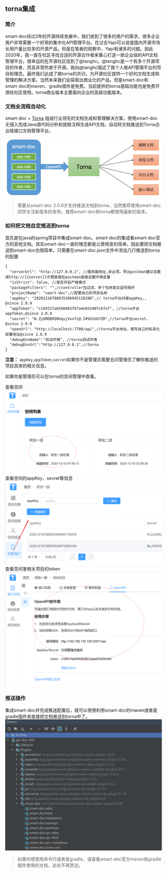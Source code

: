 ## torna集成


### 简介
smart-doc经过3年的开源持续发展中，我们收到了很多的用户的需求，很多企业用户非常需要一个好用的集中化API管理平台。在过去Yapi可以说是国内开源市场长用户量比较多的开源产品。但是在笔者的观察中，Yapi有诸多的问题。因此2020年，我一直在社区寻找合适的开源合作者来重心打造一款企业级的API文档管理平台。很幸运的在开源社区找到了@tanghc。@tanghc是一个有多个开源项目的作者，而且非常热衷于开源。我向@tanghc描述了我个人做API管理平台的项目和理念。最终我们达成了做torna的共识。为开源社区提供一个好的文档生成和管理的解决方案。当然未来我们会探索出商业化的产品。但是smart-doc和smart-doc的maven、gradle插件是免费。当前提供的torna基础功能也是免费开源给社区使用。torna商业版本主要面向企业的高级功能版本。

### 文档全流程自动化
smart-doc + [Torna](http://torna.cn) 组成行业领先的文档生成和管理解决方案，使用smart-doc无侵入完成Java源代码分析和提取注释生成API文档，自动将文档推送到Torna企业级接口文档管理平台。

![smart-doc+torna](../../_images/smart-to-torna.png)

>需要从smart-doc 2.0.9才支持推送文档到torna，当然推荐使用smart-doc同学关注新版本的发布。推荐smart-doc和torna都使用最新的版本。
### 如何把文档自定推送到torna
首先是在java的spring项目中集成smart-doc。smart-doc的集成看smart-doc官方的其他文档。其实smart-doc一直的理念都是让使用变的简单。因此要把文档推送到smart-doc也很简单，只需要在smart-doc.json文件中添加几行推送到torna的配置

```
{
  "serverUrl": "http://127.0.0.1", //服务器地址,非必须。导出postman建议设置成http://{{server}}方便直接在postman直接设置环境变量
  "isStrict": false, //是否开启严格模式
  "packageFilters": "",//controller包过滤，多个包用英文逗号隔开
  "projectName": "smart-doc",//配置自己的项目名称
  "appKey": "20201216788835306945118208",// torna平台对接appKey,, @since 2.0.9
  "appToken": "c16931fa6590483fb7a4e85340fcbfef", //torna平台appToken,@since 2.0.9
  "secret": "W.ZyGMOB9Q0UqujVxnfi@.I#V&tUUYZR",//torna平台secret，@since 2.0.9
  "openUrl": "http://localhost:7700/api",//torna平台地址，填写自己的私有化部署地址@since 2.0.9
  "debugEnvName":"测试环境", //torna测试环境
  "debugEnvUrl":"http://127.0.0.1",//torna
}
```
**注意：**  `appKey`,`appToken`,`secret`如果你不是管理员需要去问管理员了解你推送的项目具体的相关信息。

如果你是管理员可以在torna的空间管理中查看。

查看空间
![输入图片说明](../../_images/224047_69a6870d_144669.png "屏幕截图.png")
查看空间的appKey，secret等信息
![输入图片说明](../../_images/224207_830d5b06_144669.png "屏幕截图.png")
查看空间里相关项目的token
![输入图片说明](../../_images/224356_2bc8c3b7_144669.png "屏幕截图.png")

### 推送操作
集成smart-doc并完成推送配置后，就可以使用利用smart-doc的maven或者是gradle插件来直接把文档推送到torna中了。
![输入图片说明](../../_images/224947_853e59e3_144669.png "屏幕截图.png")
> 如果你想使用命令行或者是gradle，请查看smart-doc官方maven和gradle插件使用的文档，此处不再赘述。